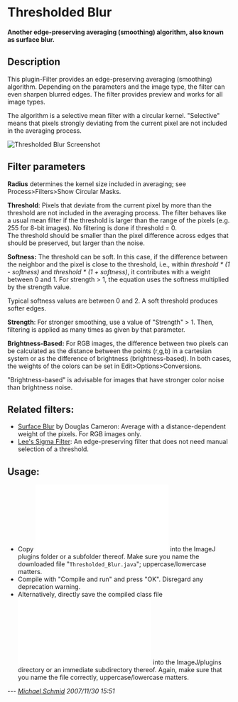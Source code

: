 # Thresholded Blur

**Another edge-preserving averaging (smoothing) algorithm, also known as
surface blur.**

## Description

This plugin-Filter provides an edge-preserving averaging (smoothing)
algorithm. Depending on the parameters and the image type, the filter
can even sharpen blurred edges. The filter provides preview and works
for all image types.

The algorithm is a selective mean filter with a circular kernel.
\"Selective\" means that pixels strongly deviating from the current
pixel are not included in the averaging process.

![Thresholded Blur
Screenshot](/plugin/filter/thresholded_blur/thresholded_blur_example.jpg)

## Filter parameters

**Radius** determines the kernel size included in averaging; see
Process\>Filters\>Show Circular Masks.

**Threshold**: Pixels that deviate from the current pixel by more than
the threshold are not included in the averaging process. The filter
behaves like a usual mean filter if the threshold is larger than the
range of the pixels (e.g. 255 for 8-bit images). No filtering is done if
threshold = 0.\
The threshold should be smaller than the pixel difference across edges
that should be preserved, but larger than the noise.

**Softness:** The threshold can be soft. In this case, if the difference
between the neighbor and the pixel is close to the threshold, i.e.,
within *threshold \* (1 - softness)* and *threshold \* (1 + softness)*,
it contributes with a weight between 0 and 1. For strength \> 1, the
equation uses the softness multiplied by the strength value.

Typical softness values are between 0 and 2. A soft threshold produces
softer edges.

**Strength**: For stronger smoothing, use a value of \"Strength\" \> 1.
Then, filtering is applied as many times as given by that parameter.

**Brightness-Based:** For RGB images, the difference between two pixels
can be calculated as the distance between the points (r,g,b) in a
cartesian system or as the difference of brightness (brightness-based).
In both cases, the weights of the colors can be set in
Edit\>Options\>Conversions.

\"Brightness-based\" is advisable for images that have stronger color
noise than brightness noise.

## Related filters:

-   [Surface Blur](/plugin/filter/surface_blur/start) by Douglas
    Cameron: Average with a distance-dependent weight of the pixels. For
    RGB images only.
-   [Lee\'s Sigma
    Filter](http://rsb.info.nih.gov/ij/plugins/sigma-filter.html): An
    edge-preserving filter that does not need manual selection of a
    threshold.

## Usage:

-   Copy
    ![Thresholded_Blur.java](/plugin/filter/thresholded_blur/thresholded_blur.java)
    into the ImageJ plugins folder or a subfolder thereof. Make sure you
    name the downloaded file "`Thresholded_Blur.java`";
    uppercase/lowercase matters.
-   Compile with \"Compile and run\" and press \"OK\". Disregard any
    deprecation warning.
-   Alternatively, directly save the compiled class file
    ![Thresholded_Blur.class](/plugin/filter/thresholded_blur/thresholded_blur.class)
    into the ImageJ/plugins directory or an immediate subdirectory
    thereof. Again, make sure that you name the file correctly,
    uppercase/lowercase matters.

\-\-- *[Michael Schmid](/users/schmid) 2007/11/30 15:51*
